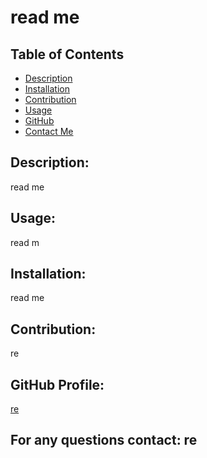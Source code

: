 

# read me
## Table of Contents
* [Description](#description:)
* [Installation](#installation:)
* [Contribution](#contribution:)
* [Usage](#Usage:)
* [GitHub](#github-profile)
* [Contact Me](#for-any-questions-contact)

## Description:
read me

## Usage:
read m
## Installation:
read me
## Contribution:
re

## GitHub Profile:
[re](https://github.com/re)
## For any questions contact: re

